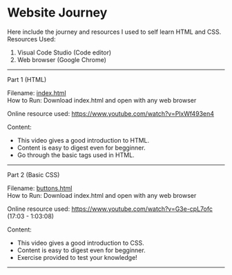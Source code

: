 # Website Journey

Here include the journey and resources I used to self learn HTML and CSS.<br>
Resources Used:
1. Visual Code Studio (Code editor)
2. Web browser (Google Chrome)


<hr>
Part 1 (HTML)

Filename: [index.html](index.html) <br>
How to Run: Download index.html and open with any web browser

Online resource used: https://www.youtube.com/watch?v=PlxWf493en4

Content: 
- This video gives a good introduction to HTML.
- Content is easy to digest even for begginner. 
- Go through the basic tags used in HTML.
<hr>


Part 2 (Basic CSS)

Filename: [buttons.html](buttons.html) <br>
How to Run: Download index.html and open with any web browser

Online resource used: https://www.youtube.com/watch?v=G3e-cpL7ofc (17:03 - 1:03:08)

Content: 
- This video gives a good introduction to CSS.
- Content is easy to digest even for begginner. 
- Exercise provided to test your knowledge!
<hr>
